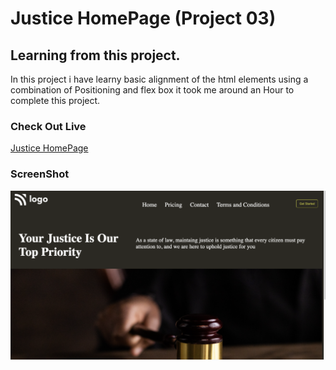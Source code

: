 # Justice HomePage (Project 03)

## Learning from this project.

In this project i have learny basic alignment of the html elements using a combination of Positioning and flex box it took me around an Hour to complete this project.


### Check Out Live
 [Justice HomePage](https://justice-homepage.netlify.app/)

### ScreenShot

![](/Screenshot%202022-07-31%20at%2022.28.35.png)

